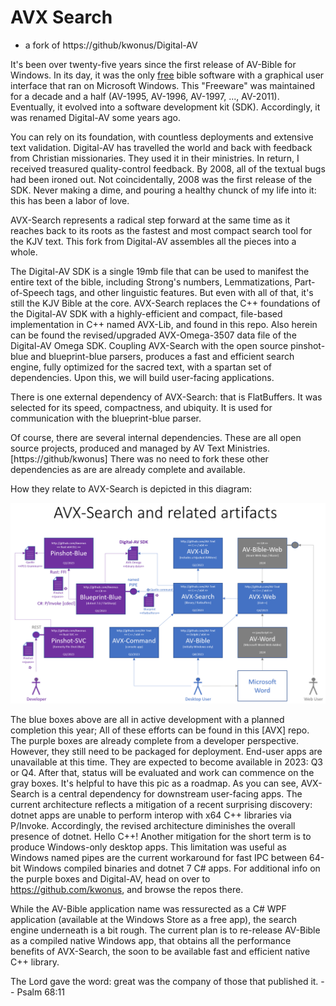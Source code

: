 # AVX Search

- a fork of https://github/kwonus/Digital-AV

It's been over twenty-five years since the first release of AV-Bible for Windows. In its day, it was the only <u>free</u> bible software with a graphical user interface that ran on Microsoft Windows. This "Freeware" was maintained for a decade and a half (AV-1995, AV-1996, AV-1997, ..., AV-2011). Eventually, it evolved into a software development kit (SDK). Accordingly, it was renamed Digital-AV some years ago.

You can rely on its foundation, with countless deployments and extensive text validation. Digital-AV has travelled the world and back with feedback from Christian missionaries. They used it in their ministries. In return, I received treasured quality-control feedback. By 2008, all of the textual bugs had been ironed out. Not coincidentally, 2008 was the first release of the SDK. Never making a dime, and pouring a healthy chunck of my life into it: this has been a labor of love.

AVX-Search represents a radical step forward at the same time as it reaches back to its roots as the fastest and most compact search tool for the KJV text. This fork from Digital-AV assembles all the pieces into a whole.

The Digital-AV SDK is a single 19mb file that can be used to manifest the entire text of the bible, including Strong's numbers, Lemmatizations, Part-of-Speech tags, and other linguistic features. But even with all of that, it's still the KJV Bible at the core. AVX-Search replaces the C++ foundations of the Digital-AV SDK with a highly-efficient and compact, file-based implementation in C++ named AVX-Lib, and found in this repo. Also herein can be found the revised/upgraded AVX-Omega-3507 data file of the Digital-AV Omega SDK. Coupling AVX-Search with the open source pinshot-blue and blueprint-blue parsers, produces a fast and efficient search engine, fully optimized for the sacred text, with a spartan set of dependencies. Upon this, we will build user-facing applications.

There is one external dependency of AVX-Search: that is FlatBuffers. It was selected for its speed, compactness, and ubiquity. It is used for communication with the blueprint-blue parser.

Of course, there are several internal dependencies. These are all open source projects, produced and managed by AV Text Ministries. [https://github/kwonus] There was no need to fork these other dependencies as are are already complete and available.

How they relate to AVX-Search is depicted in this diagram:

![](AVXSearch/AVXSearch-context.png)

The blue boxes above are all in active development with a planned completion this year; All of these efforts can be found in this [AVX] repo. The purple boxes are already complete from a developer perspective. However, they still need to be packaged for deployment.  End-user apps are unavailable at this time. They are expected to become available in 2023: Q3 or Q4. After that, status will be evaluated and work can commence on the gray boxes.  It's helpful to have this pic as a roadmap. As you can see, AVX-Search is a central dependency for downstream user-facing apps. The current architecture reflects a mitigation of a recent surprising discovery: dotnet apps are unable to perform interop with x64 C++ libraries via P/Invoke. Accordingly, the revised architecture diminishes the overall presence of dotnet. Hello C++! Another mitigation for the short term is to produce Windows-only desktop apps. This limitation was useful as Windows named pipes are the current workaround for fast IPC between 64-bit Windows compiled binaries and dotnet 7 C# apps. For additional info on the purple boxes and Digital-AV, head on over to  https://github.com/kwonus, and browse the repos there.

While the AV-Bible application name was ressurected as a C# WPF application (available at the Windows Store as a free app), the search engine underneath is a bit rough. The current plan is to re-release AV-Bible as a compiled native Windows app, that obtains all the performance benefits of AVX-Search, the soon to be available fast and efficient native C++ library.

The Lord gave the word: great was the company of those that published it. -- Psalm 68:11
